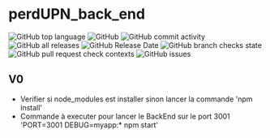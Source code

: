 # perdUPN_back_end

<img alt="GitHub top language" src="https://img.shields.io/github/languages/top/raphaelmeissonnier/perdUPN_front_end"> <img alt="GitHub" src="https://img.shields.io/github/license/raphaelmeissonnier/perdUPN_front_end"> <img alt="GitHub commit activity" src="https://img.shields.io/github/commit-activity/w/raphaelmeissonnier/perdUPN_front_end"> <img alt="GitHub all releases" src="https://img.shields.io/github/downloads/raphaelmeissonnier/perdUPN_front_end/total"> <img alt="GitHub Release Date" src="https://img.shields.io/github/release-date/raphaelmeissonnier/perdUPN_front_end"> <img alt="GitHub branch checks state" src="https://img.shields.io/github/checks-status/raphaelmeissonnier/perdUPN_front_end/main"> <img alt="GitHub pull request check contexts" src="https://img.shields.io/github/status/contexts/pulls/raphaelmeissonnier/perdUPN_front_end/3"> <img alt="GitHub issues" src="https://img.shields.io/github/issues/raphaelmeissonnier/perdUPN_front_end">
## V0
* Verifier si node_modules est installer sinon lancer la commande 'npm install'
* Commande à executer pour lancer le BackEnd sur le port 3001 'PORT=3001 DEBUG=myapp:* npm start'
